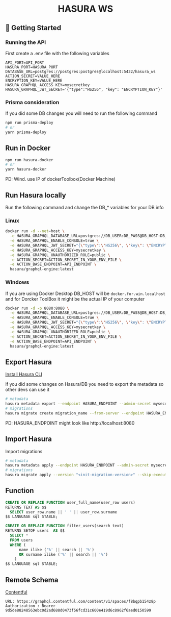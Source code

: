 <h1 align="center">
  HASURA WS
</h1>

## 🚀 Getting Started

### Running the API

First create a .env file with the following variables

```env
API_PORT=API_PORT
HASURA_PORT=HASURA_PORT
DATABASE_URL=postgres://postgres:postgres@localhost:5432/hasura_ws
ACTION_SECRET=VALUE_HERE
ENCRYPTION_KEY=VALUE_HERE
HASURA_GRAPHQL_ACCESS_KEY=mysecretkey
HASURA_GRAPHQL_JWT_SECRET='{"type":"HS256", "key": "ENCRYPTION_KEY"}'
```

### Prisma consideration

If you did some DB changes you will need to run the following command

```bash
npm run prisma-deploy
# or
yarn prisma-deploy
```

## Run in Docker

```bash
npm run hasura-docker
# or
yarn hasura-docker
```

PD: Wind. use IP of dockerToolbox(Docker Machine)

## Run Hasura locally

Run the following command and change the DB\_\* variables for your DB info

### Linux

```bash
docker run -d --net=host \
  -e HASURA_GRAPHQL_DATABASE_URL=postgres://DB_USER:DB_PASS@DB_HOST:DB_PORT/DB_NAME \
  -e HASURA_GRAPHQL_ENABLE_CONSOLE=true \
  -e HASURA_GRAPHQL_JWT_SECRET="{\"type\":\"HS256\", \"key\": \"ENCRYPTION_KEY_IN_YOUR_ENV_FILE\"}" \
  -e HASURA_GRAPHQL_ACCESS_KEY=mysecretkey \
  -e HASURA_GRAPHQL_UNAUTHORIZED_ROLE=public \
  -e ACTION_SECRET=ACTION_SECRET_IN_YOUR_ENV_FILE \
  -e ACTION_BASE_ENDPOINT=API_ENDPOINT \
  hasura/graphql-engine:latest
```

### Windows

If you are using Docker Desktop DB_HOST will be `docker.for.win.localhost` and for Dorcker ToolBox it might be the actual IP of your computer

```bash
docker run -d -p 8080:8080 \
  -e HASURA_GRAPHQL_DATABASE_URL=postgres://DB_USER:DB_PASS@DB_HOST:DB_PORT/DB_NAME \
  -e HASURA_GRAPHQL_ENABLE_CONSOLE=true \
  -e HASURA_GRAPHQL_JWT_SECRET="{\"type\":\"HS256\", \"key\": \"ENCRYPTION_KEY_IN_YOUR_ENV_FILE\"}" \
  -e HASURA_GRAPHQL_ACCESS_KEY=mysecretkey \
  -e HASURA_GRAPHQL_UNAUTHORIZED_ROLE=public \
  -e ACTION_SECRET=ACTION_SECRET_IN_YOUR_ENV_FILE \
  -e ACTION_BASE_ENDPOINT=API_ENDPOINT \
  hasura/graphql-engine:latest
```

## Export Hasura

[Install Hasura CLI](https://hasura.io/docs/1.0/graphql/manual/hasura-cli/install-hasura-cli.html#install-hasura-cli)

If you did some changes on Hasura/DB you need to export the metadata so other devs can use it

```bash
# metadata
hasura metadata export --endpoint HASURA_ENDPOINT --admin-secret mysecretkey
# migrations
hasura migrate create migration_name --from-server --endpoint HASURA_ENDPOINT --admin-secret mysecretkey
```

PD: HASURA_ENDPOINT might look like http://localhost:8080

## Import Hasura

Import migrations

```bash
# metadata
hasura metadata apply --endpoint HASURA_ENDPOINT --admin-secret mysecretkey
# migrations
hasura migrate apply --version "<init-migration-version>" --skip-execution
```

## Function

```sql
CREATE OR REPLACE FUNCTION user_full_name(user_row users)
RETURNS TEXT AS $$
  SELECT user_row.name || ' ' || user_row.surname
$$ LANGUAGE sql STABLE;
```

```sql
CREATE OR REPLACE FUNCTION filter_users(search text)
RETURNS SETOF users  AS $$
  SELECT *
  FROM users
  WHERE (
      name ilike ('%' || search || '%')
      OR surname ilike ('%' || search || '%')
    )
$$ LANGUAGE sql STABLE;
```

## Remote Schema

[Contentful](https://graphql.contentful.com/content/v1/spaces/f8bqpb154z8p/explore?access_token=9d5de88248563ebc0d2ad688d0473f56fcd31c600e419d6c8962f6aed0150599)

```
URL: https://graphql.contentful.com/content/v1/spaces/f8bqpb154z8p
Authorization : Bearer 9d5de88248563ebc0d2ad688d0473f56fcd31c600e419d6c8962f6aed0150599
```

